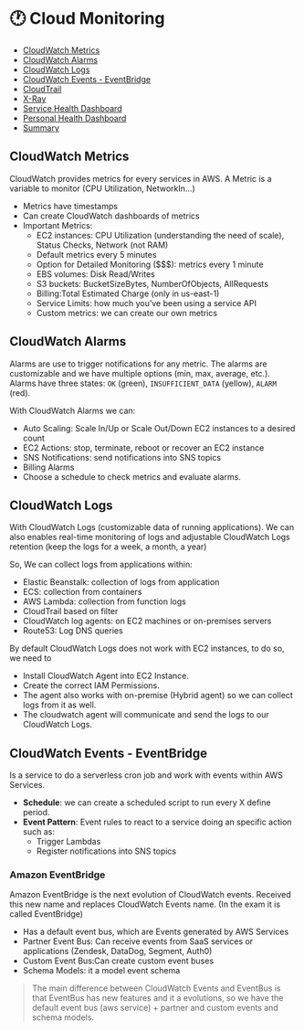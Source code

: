 # 🕐 Cloud Monitoring

- [CloudWatch Metrics](#cloudwatch-metrics)
- [CloudWatch Alarms](#cloudwatch-alarms)
- [CloudWatch Logs](#cloudwatch-logs)
- [CloudWatch Events - EventBridge](#cloudwatch-events---eventbridge)
- [CloudTrail](#cloudtrail)
- [X-Ray](#x---ray)
- [Service Health Dashboard](#service-health-dashboard)
- [Personal Health Dashboard](#personal-health-dashboard)
- [Summary](#summary)

## CloudWatch Metrics

CloudWatch provides metrics for every services in AWS. A Metric is a variable to monitor (CPU Utilization, NetworkIn…)

- Metrics have timestamps
- Can create CloudWatch dashboards of metrics
- Important Metrics:
  - EC2 instances: CPU Utilization (understanding the need of scale), Status Checks, Network (not RAM)
  - Default metrics every 5 minutes
  - Option for Detailed Monitoring ($$$): metrics every 1 minute
  - EBS volumes: Disk Read/Writes
  - S3 buckets: BucketSizeBytes, NumberOfObjects, AllRequests
  - Billing:Total Estimated Charge (only in us-east-1)
  - Service Limits: how much you’ve been using a service API
  - Custom metrics: we can create our own metrics

## CloudWatch Alarms

Alarms are use to trigger notifications for any metric. The alarms are customizable and we have multiple options (min, max, average, etc.). Alarms have three states: `OK` (green), `INSUFFICIENT_DATA` (yellow), `ALARM` (red).

With CloudWatch Alarms we can:

- Auto Scaling: Scale In/Up or Scale Out/Down EC2 instances to a desired count
- EC2 Actions: stop, terminate, reboot or recover an EC2 instance
- SNS Notifications: send notifications into SNS topics
- Billing Alarms
- Choose a schedule to check metrics and evaluate alarms.

## CloudWatch Logs

With CloudWatch Logs (customizable data of running applications). We can also enables real-time monitoring of logs and adjustable CloudWatch Logs retention (keep the logs for a week, a month, a year)

So, We can collect logs from applications within:

- Elastic Beanstalk: collection of logs from application
- ECS: collection from containers
- AWS Lambda: collection from function logs
- CloudTrail based on filter
- CloudWatch log agents: on EC2 machines or on-premises servers
- Route53: Log DNS queries

By default CloudWatch Logs does not work with EC2 instances, to do so, we need to

- Install CloudWatch Agent into EC2 Instance.
- Create the correct IAM Permissions.
- The agent also works with on-premise (Hybrid agent) so we can collect logs from it as well.
- The cloudwatch agent will communicate and send the logs to our CloudWatch Logs.

## CloudWatch Events - EventBridge

Is a service to do a serverless cron job and work with events within AWS Services.

- **Schedule**: we can create a scheduled script to run every X define period.
- **Event Pattern**: Event rules to react to a service doing an specific action such as:
  - Trigger Lambdas
  - Register notifications into SNS topics

### Amazon EventBridge

Amazon EventBridge is the next evolution of CloudWatch events. Received this new name and replaces CloudWatch Events name. (In the exam it is called EventBridge)

- Has a default event bus, which are Events generated by AWS Services
- Partner Event Bus: Can receive events from SaaS services or applications (Zendesk, DataDog, Segment, Auth0)
- Custom Event Bus:Can create custom event buses
- Schema Models: it a model event schema

> The main difference between CloudWatch Events and EventBus is that EventBus has new features and it a evolutions, so we have the default event bus (aws service) + partner and custom events and schema models.
